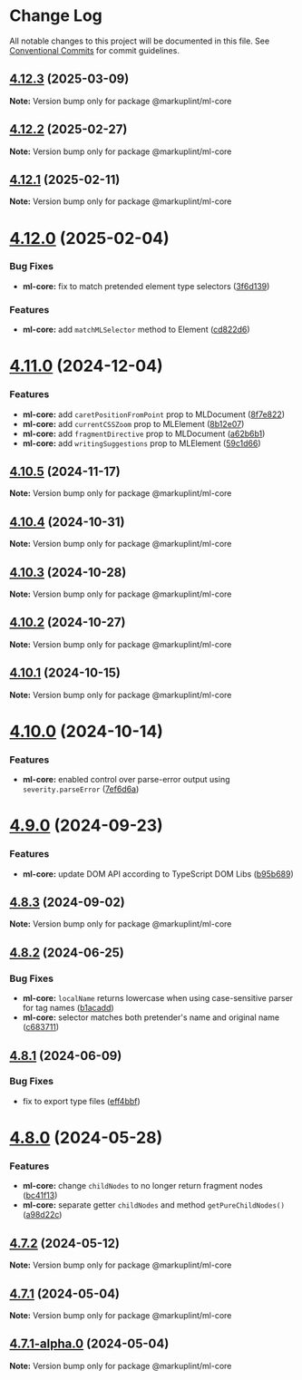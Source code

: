 # Change Log

All notable changes to this project will be documented in this file.
See [Conventional Commits](https://conventionalcommits.org) for commit guidelines.

## [4.12.3](https://github.com/markuplint/markuplint/compare/@markuplint/ml-core@4.12.2...@markuplint/ml-core@4.12.3) (2025-03-09)

**Note:** Version bump only for package @markuplint/ml-core

## [4.12.2](https://github.com/markuplint/markuplint/compare/@markuplint/ml-core@4.12.1...@markuplint/ml-core@4.12.2) (2025-02-27)

**Note:** Version bump only for package @markuplint/ml-core

## [4.12.1](https://github.com/markuplint/markuplint/compare/@markuplint/ml-core@4.12.0...@markuplint/ml-core@4.12.1) (2025-02-11)

**Note:** Version bump only for package @markuplint/ml-core

# [4.12.0](https://github.com/markuplint/markuplint/compare/@markuplint/ml-core@4.11.0...@markuplint/ml-core@4.12.0) (2025-02-04)

### Bug Fixes

- **ml-core:** fix to match pretended element type selectors ([3f6d139](https://github.com/markuplint/markuplint/commit/3f6d1395ca6aab3698bfde771e8ba7086acb83c7))

### Features

- **ml-core:** add `matchMLSelector` method to Element ([cd822d6](https://github.com/markuplint/markuplint/commit/cd822d6f3f7b899ffbc03646337cb018d72ce5e7))

# [4.11.0](https://github.com/markuplint/markuplint/compare/@markuplint/ml-core@4.10.5...@markuplint/ml-core@4.11.0) (2024-12-04)

### Features

- **ml-core:** add `caretPositionFromPoint` prop to MLDocument ([8f7e822](https://github.com/markuplint/markuplint/commit/8f7e822d29f6ec287b9470eae0f4630cc2627eb7))
- **ml-core:** add `currentCSSZoom` prop to MLElement ([8b12e07](https://github.com/markuplint/markuplint/commit/8b12e07481ee1bbe2d54c9b4179e06ed01250662))
- **ml-core:** add `fragmentDirective` prop to MLDocument ([a62b6b1](https://github.com/markuplint/markuplint/commit/a62b6b10612601fd49bcd35f23723f0466d1b988))
- **ml-core:** add `writingSuggestions` prop to MLElement ([59c1d66](https://github.com/markuplint/markuplint/commit/59c1d6682cff93a17d0da8da3cd3c4dd1c63482b))

## [4.10.5](https://github.com/markuplint/markuplint/compare/@markuplint/ml-core@4.10.4...@markuplint/ml-core@4.10.5) (2024-11-17)

**Note:** Version bump only for package @markuplint/ml-core

## [4.10.4](https://github.com/markuplint/markuplint/compare/@markuplint/ml-core@4.10.3...@markuplint/ml-core@4.10.4) (2024-10-31)

**Note:** Version bump only for package @markuplint/ml-core

## [4.10.3](https://github.com/markuplint/markuplint/compare/@markuplint/ml-core@4.10.2...@markuplint/ml-core@4.10.3) (2024-10-28)

**Note:** Version bump only for package @markuplint/ml-core

## [4.10.2](https://github.com/markuplint/markuplint/compare/@markuplint/ml-core@4.10.1...@markuplint/ml-core@4.10.2) (2024-10-27)

**Note:** Version bump only for package @markuplint/ml-core

## [4.10.1](https://github.com/markuplint/markuplint/compare/@markuplint/ml-core@4.10.0...@markuplint/ml-core@4.10.1) (2024-10-15)

**Note:** Version bump only for package @markuplint/ml-core

# [4.10.0](https://github.com/markuplint/markuplint/compare/@markuplint/ml-core@4.9.0...@markuplint/ml-core@4.10.0) (2024-10-14)

### Features

- **ml-core:** enabled control over parse-error output using `severity.parseError` ([7ef6d6a](https://github.com/markuplint/markuplint/commit/7ef6d6ad58845c81367d5a2944c254a12eeaa17e))

# [4.9.0](https://github.com/markuplint/markuplint/compare/@markuplint/ml-core@4.8.3...@markuplint/ml-core@4.9.0) (2024-09-23)

### Features

- **ml-core:** update DOM API according to TypeScript DOM Libs ([b95b689](https://github.com/markuplint/markuplint/commit/b95b689a84f0a176175943edf5d4163de8b1522f))

## [4.8.3](https://github.com/markuplint/markuplint/compare/@markuplint/ml-core@4.8.2...@markuplint/ml-core@4.8.3) (2024-09-02)

**Note:** Version bump only for package @markuplint/ml-core

## [4.8.2](https://github.com/markuplint/markuplint/compare/@markuplint/ml-core@4.8.1...@markuplint/ml-core@4.8.2) (2024-06-25)

### Bug Fixes

- **ml-core:** `localName` returns lowercase when using case-sensitive parser for tag names ([b1acadd](https://github.com/markuplint/markuplint/commit/b1acaddfd6bf939ee809f6419ce85a701033ca4f))
- **ml-core:** selector matches both pretender's name and original name ([c683711](https://github.com/markuplint/markuplint/commit/c6837114638e07b22e8b35a4f6944e400222e69e))

## [4.8.1](https://github.com/markuplint/markuplint/compare/@markuplint/ml-core@4.8.0...@markuplint/ml-core@4.8.1) (2024-06-09)

### Bug Fixes

- fix to export type files ([eff4bbf](https://github.com/markuplint/markuplint/commit/eff4bbfd127574809dc5e15d7cafe87699758ee0))

# [4.8.0](https://github.com/markuplint/markuplint/compare/@markuplint/ml-core@4.7.2...@markuplint/ml-core@4.8.0) (2024-05-28)

### Features

- **ml-core:** change `childNodes` to no longer return fragment nodes ([bc41f13](https://github.com/markuplint/markuplint/commit/bc41f13c15ee61616ab9673ed81df52d19786c31))
- **ml-core:** separate getter `childNodes` and method `getPureChildNodes()` ([a98d22c](https://github.com/markuplint/markuplint/commit/a98d22c5bd291158ceae21c52580136e49bb938b))

## [4.7.2](https://github.com/markuplint/markuplint/compare/@markuplint/ml-core@4.7.1...@markuplint/ml-core@4.7.2) (2024-05-12)

**Note:** Version bump only for package @markuplint/ml-core

## [4.7.1](https://github.com/markuplint/markuplint/compare/@markuplint/ml-core@4.7.1-alpha.0...@markuplint/ml-core@4.7.1) (2024-05-04)

**Note:** Version bump only for package @markuplint/ml-core

## [4.7.1-alpha.0](https://github.com/markuplint/markuplint/compare/@markuplint/ml-core@4.7.0...@markuplint/ml-core@4.7.1-alpha.0) (2024-05-04)

**Note:** Version bump only for package @markuplint/ml-core
